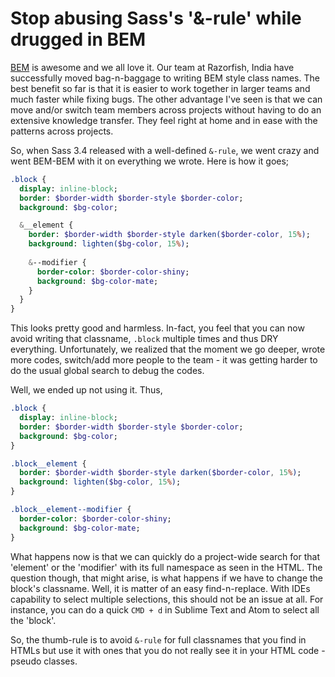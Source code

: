 # Stop abusing Sass's '&-rule' while drugged in BEM

[BEM](http://bem.info/) is awesome and we all love it. Our team at Razorfish, India have successfully moved bag-n-baggage to writing BEM style class names. The best benefit so far is that it is easier to work together in larger teams and much faster while fixing bugs. The other advantage I've seen is that we can move and/or switch team members across projects without having to do an extensive knowledge transfer. They feel right at home and in ease with the patterns across projects.

So, when Sass 3.4 released with a well-defined `&-rule`, we went crazy and went BEM-BEM with it on everything we wrote. Here is how it goes;

```sass
.block {
  display: inline-block;
  border: $border-width $border-style $border-color;
  background: $bg-color;

  &__element {
    border: $border-width $border-style darken($border-color, 15%);
    background: lighten($bg-color, 15%);
    
    &--modifier {
      border-color: $border-color-shiny;
      background: $bg-color-mate;
    }
  }
}
```

This looks pretty good and harmless. In-fact, you feel that you can now avoid writing that classname, `.block` multiple times and thus DRY everything. Unfortunately, we realized that the moment we go deeper, wrote more codes, switch/add more people to the team - it was getting harder to do the usual global search to debug the codes.

Well, we ended up not using it. Thus,

```sass
.block {
  display: inline-block;
  border: $border-width $border-style $border-color;
  background: $bg-color;
}

.block__element {
  border: $border-width $border-style darken($border-color, 15%);
  background: lighten($bg-color, 15%);
}

.block__element--modifier {
  border-color: $border-color-shiny;
  background: $bg-color-mate;
}
```

What happens now is that we can quickly do a project-wide search for that 'element' or the 'modifier' with its full namespace as seen in the HTML. The question though, that might arise, is what happens if we have to change the block's classname. Well, it is matter of an easy find-n-replace. With IDEs capability to select multiple selections, this should not be an issue at all. For instance, you can do a quick `CMD + d` in Sublime Text and Atom to select all the 'block'.

So, the thumb-rule is to avoid `&-rule` for full classnames that you find in HTMLs but use it with ones that you do not really see it in your HTML code - pseudo classes.
